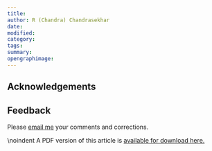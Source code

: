 ```yaml
---
title:
author: R (Chandra) Chandrasekhar
date:
modified:
category:
tags:
summary:
opengraphimage:
---
```




## Acknowledgements


## Feedback

Please [email me](mailto:feedback.swanlotus@gmail.com) your comments and
corrections.

\noindent A PDF version of this article is [available for download here.]({attach}./blogfilename.pdf)
